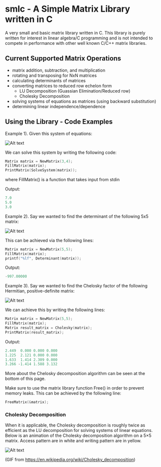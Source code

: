 # smlc - A Simple Matrix Library written in C

A very small and basic matrix library written in C. This library is purely written for interest in linear algebra/C programming and is not intended to compete in performance with other well known C/C++ matrix libraries.

## Current Supported Matrix Operations
  - matrix addition, subtraction, and multiplication
  - rotating and transposing for NxN matrices
  - calculating determinants of matrices
  - converting matrices to reduced row echelon form
      - LU Decomposition (Guassian Elimination/Reduced row)
      - Cholesky Decomposition
  - solving systems of equations as matrices (using backward substitution)
  - determining linear independence/dependence 

## Using the Library - Code Examples

Example 1).
Given this system of equations:

![Alt text](https://cloud.githubusercontent.com/assets/10769110/26473871/a532fc6c-4162-11e7-929a-f7f463d9e15e.gif)

We can solve this system by writing the following code:
```c
Matrix matrix = NewMatrix(3,4);
FillMatrix(matrix);
PrintMatrix(SolveSystem(matrix));
```
where FillMatrix() is a function that takes input from stdin

Output:
```c
7.0 
5.0 
3.0 
```


Example 2). Say we wanted to find the determinant of the following 5x5 matrix:

![Alt text](https://cloud.githubusercontent.com/assets/10769110/26476253/50f56184-4172-11e7-87ac-b73d8bd819e6.png)

This can be achieved via the following lines:
```c
Matrix matrix = NewMatrix(5,5);
FillMatrix(matrix);
printf("%lf", Determinant(matrix));
```

Output:
```c
-997.00000
``` 


Example 3). Say we wanted to find the Chelosky factor of the following Hermitian, positive-definite matrix:

![Alt text](https://cloud.githubusercontent.com/assets/10769110/26476280/85b21e3a-4172-11e7-95e9-ee6263ac0ebb.png)

We can achieve this by writing the following lines:
```c
Matrix matrix = NewMatrix(5,5);
FillMatrix(matrix);
Matrix result_matrix = Cholesky(matrix);
PrintMatrix(result_matrix);
```

Output:
```c
2.449  0.000 0.000 0.000 
1.225  2.121 0.000 0.000 
1.633  1.414 2.309 0.000 
3.266 -1.414 1.588 3.132 
```

More about the Chelosky decomposition algorithm can be seen at the bottom of this page.

Make sure to use the matrix library function Free() in order to prevent memory leaks.
This can be achieved by the following line:
```c
FreeMatrix(&matrix);
``` 
  
  
### Cholesky Decomposition 
When it is applicable, the Cholesky decomposition is roughly twice as efficient as the LU decomposition for solving systems of linear equations. Below is an animation of the Cholesky decomposition algorithm on a 5×5 matrix. Access pattern are in white and writing pattern are in yellow.

![Alt text](https://cloud.githubusercontent.com/assets/10769110/26377885/14ace690-3fc7-11e7-9867-2d6c99d9e236.gif)

(GIF from https://en.wikipedia.org/wiki/Cholesky_decomposition)
  
